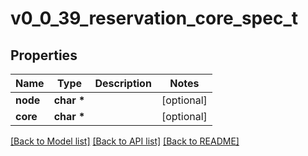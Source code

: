# v0_0_39_reservation_core_spec_t

## Properties
Name | Type | Description | Notes
------------ | ------------- | ------------- | -------------
**node** | **char \*** |  | [optional] 
**core** | **char \*** |  | [optional] 

[[Back to Model list]](../README.md#documentation-for-models) [[Back to API list]](../README.md#documentation-for-api-endpoints) [[Back to README]](../README.md)


